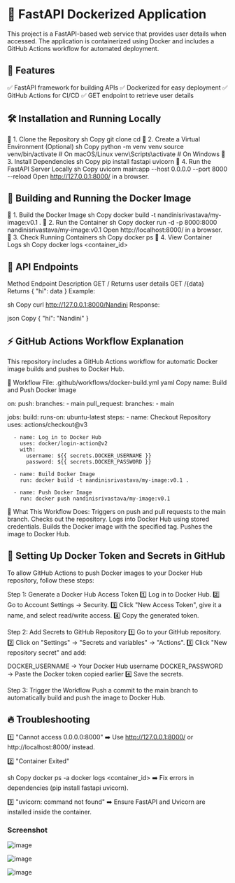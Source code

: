 # 🚀 FastAPI Dockerized Application
This project is a FastAPI-based web service that provides user details when accessed. The application is containerized using Docker and includes a GitHub Actions workflow for automated deployment.

## 📌 Features
✅ FastAPI framework for building APIs
✅ Dockerized for easy deployment
✅ GitHub Actions for CI/CD
✅ GET endpoint to retrieve user details

## 🛠️ Installation and Running Locally
🔹 1. Clone the Repository
sh
Copy
git clone <your-repo-url>
cd <your-project-folder>
🔹 2. Create a Virtual Environment (Optional)
sh
Copy
python -m venv venv
source venv/bin/activate  # On macOS/Linux
venv\Scripts\activate     # On Windows
🔹 3. Install Dependencies
sh
Copy
pip install fastapi uvicorn
🔹 4. Run the FastAPI Server Locally
sh
Copy
uvicorn main:app --host 0.0.0.0 --port 8000 --reload
Open http://127.0.0.1:8000/ in a browser.

## 🚢 Building and Running the Docker Image
🔹 1. Build the Docker Image
sh
Copy
docker build -t nandinisrivastava/my-image:v0.1 .
🔹 2. Run the Container
sh
Copy
docker run -d -p 8000:8000 nandinisrivastava/my-image:v0.1
Open http://localhost:8000/ in a browser.
🔹 3. Check Running Containers
sh
Copy
docker ps
🔹 4. View Container Logs
sh
Copy
docker logs <container_id>

## 📌 API Endpoints
Method	Endpoint	Description
GET	/	Returns user details
GET	/{data}	Returns { "hi": data }
Example:

sh
Copy
curl http://127.0.0.1:8000/Nandini
Response:

json
Copy
{
  "hi": "Nandini"
}

## ⚡ GitHub Actions Workflow Explanation
This repository includes a GitHub Actions workflow for automatic Docker image builds and pushes to Docker Hub.

🔹 Workflow File: .github/workflows/docker-build.yml
yaml
Copy
name: Build and Push Docker Image

on:
  push:
    branches:
      - main
  pull_request:
    branches:
      - main

jobs:
  build:
    runs-on: ubuntu-latest
    steps:
      - name: Checkout Repository
        uses: actions/checkout@v3

      - name: Log in to Docker Hub
        uses: docker/login-action@v2
        with:
          username: ${{ secrets.DOCKER_USERNAME }}
          password: ${{ secrets.DOCKER_PASSWORD }}

      - name: Build Docker Image
        run: docker build -t nandinisrivastava/my-image:v0.1 .

      - name: Push Docker Image
        run: docker push nandinisrivastava/my-image:v0.1
🔹 What This Workflow Does:
Triggers on push and pull requests to the main branch.
Checks out the repository.
Logs into Docker Hub using stored credentials.
Builds the Docker image with the specified tag.
Pushes the image to Docker Hub.

## 🔑 Setting Up Docker Token and Secrets in GitHub
To allow GitHub Actions to push Docker images to your Docker Hub repository, follow these steps:

Step 1: Generate a Docker Hub Access Token
1️⃣ Log in to Docker Hub.
2️⃣ Go to Account Settings → Security.
3️⃣ Click "New Access Token", give it a name, and select read/write access.
4️⃣ Copy the generated token.

Step 2: Add Secrets to GitHub Repository
1️⃣ Go to your GitHub repository.
2️⃣ Click on "Settings" → "Secrets and variables" → "Actions".
3️⃣ Click "New repository secret" and add:

DOCKER_USERNAME → Your Docker Hub username
DOCKER_PASSWORD → Paste the Docker token copied earlier
4️⃣ Save the secrets.

Step 3: Trigger the Workflow
Push a commit to the main branch to automatically build and push the image to Docker Hub.

## 🔥 Troubleshooting
1️⃣ "Cannot access 0.0.0.0:8000"
➡️ Use http://127.0.0.1:8000/ or http://localhost:8000/ instead.

2️⃣ "Container Exited"

sh
Copy
docker ps -a
docker logs <container_id>
➡️ Fix errors in dependencies (pip install fastapi uvicorn).

3️⃣ "uvicorn: command not found"
➡️ Ensure FastAPI and Uvicorn are installed inside the container.

### Screenshot
![image](https://github.com/user-attachments/assets/31c92451-8013-4dde-b267-6a2ac92fba78)


![image](https://github.com/user-attachments/assets/3d817e10-4004-4b9c-908d-6910e10886f6)


![image](https://github.com/user-attachments/assets/4a29c7ae-ebae-47c1-8600-fb71c351c8d7)

